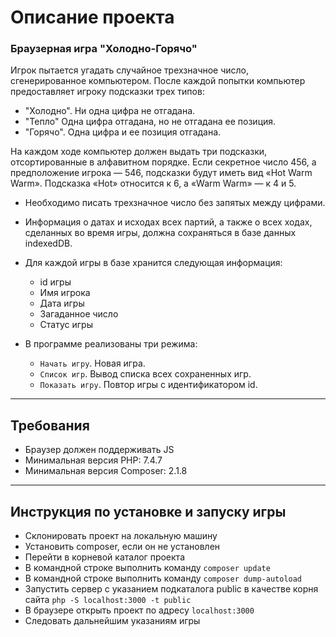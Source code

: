 ﻿# Описание проекта

### Браузерная игра "Холодно-Горячо"
Игрок пытается угадать случайное трехзначное число, сгенерированное компьютером. После каждой попытки компьютер предоставляет игроку подсказки трех типов:
* "Холодно". Ни одна цифра не отгадана.
* "Тепло" Одна цифра отгадана, но не отгадана ее позиция. 
* "Горячо". Одна цифра и ее позиция отгадана.

На каждом ходе компьютер должен выдать три подсказки, отсортированные в алфавитном порядке. Если секретное число 456, а предположение игрока — 546, подсказки будут иметь вид «Hot Warm Warm». Подсказка «Hot» относится к 6, а «Warm Warm» — к 4 и 5.
* Необходимо писать трехзначное число без запятых между цифрами.

* Информация о датах и исходах всех партий, а также о всех ходах, сделанных во время игры, должна сохраняться в базе данных indexedDB.
* Для каждой игры в базе хранится следующая информация:
    * id игры
    * Имя игрока
    * Дата игры
    * Загаданное число
    * Статус игры

* В программе реализованы три режима:
    * `Начать игру`. Новая игра.
    * `Список игр`. Вывод списка всех сохраненных игр.
    * `Показать игру`. Повтор игры с идентификатором id.

* * *

## Требования

* Браузер должен поддерживать JS 
* Минимальная версия PHP: 7.4.7 
* Минимальная версия Composer: 2.1.8

* * *

## Инструкция по установке и запуску игры

* Склонировать проект на локальную машину
* Установить composer, если он не установлен
* Перейти в корневой каталог проекта
* В командной строке выполнить команду `composer update`
* В командной строке выполнить команду `composer dump-autoload`
* Запустить сервер с указанием подкаталога public в качестве корня сайта `php -S localhost:3000 -t public`
* В браузере открыть проект по адресу `localhost:3000`
* Следовать дальнейшим указаниям игры
